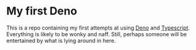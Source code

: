 # My first Deno

This is a repo containing my first attempts at using [Deno](https://deno.land) and [Typescript](https://typescriptlang.org).
Everything is likely to be wonky and naff.
Still, perhaps someone will be entertained by what is lying around in here.
